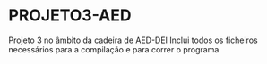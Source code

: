 # PROJETO3-AED
Projeto 3 no âmbito da cadeira de AED-DEI
Inclui todos os ficheiros necessários para a compilação e para correr o programa
